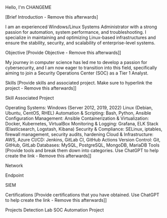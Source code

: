 Hello, I'm CHANGEME


[Brief Introduction - Remove this afterwards]

I am an experienced Windows/Linux Systems Administrator with a strong passion for automation, system performance, and troubleshooting. I specialize in maintaining and optimizing Linux-based infrastructures and ensure the stability, security, and scalability of enterprise-level systems.

Objective
[Provide Objective - Remove this afterwards]]

My journey in computer science has led me to develop a passion for cybersecurity, and I am now eager to transition into this field, specifically aiming to join a Security Operations Center (SOC) as a Tier 1 Analyst.

Skills
[Provide skills and associated project. Make sure to hyperlink the project - Remove this afterwards]]

Skill	Associated Project

Operating Systems: Windows (Server 2012, 2019, 2022) Linux (Debian, Ubuntu, CentOS, RHEL)
Automation & Scripting: Bash, Python, Ansible
Configuration Management: Ansible
Containerization & Virtualization: Docker, Kubernetes, VirtualBox
Monitoring & Logging: Grafana, ELK Stack (Elasticsearch, Logstash, Kibana)
Security & Compliance: SELinux, iptables, firewall management, security audits, hardening
Cloud & Infrastructure: AWS, Azure
CI/CD: Jenkins, GitLab CI, GitHub Actions
Version Control: Git, GitHub, GitLab
Databases: MySQL, PostgreSQL, MongoDB, MariaDB
Tools
[Provide tools and break them down into categories. Use ChatGPT to help create the link - Remove this afterwards]]

Network
  
Endpoint
 
SIEM
  
Certifications
[Provide certifications that you have obtained. Use ChatGPT to help create the link - Remove this afterwards]]

    
Projects
Detection Lab
SOC Automation Project
